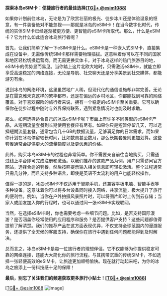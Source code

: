 **探索冰岛eSIM卡：便捷旅行者的最佳选择[[TG💪+ @esim1088](https://t.me/s/esim1088)]**

如果你计划前往冰岛，无论是为了欣赏壮丽的极光、徒步冰川还是体验温泉的惬意，有一件装备绝对不能忽视——那就是冰岛的eSIM卡！在当今数字化时代，传统的实体SIM卡已经逐渐被更方便、更智能的eSIM卡所取代。那么，什么是eSIM卡？它为什么如此适合冰岛旅行者呢？

首先，让我们简单了解一下eSIM卡是什么。eSIM卡是一种嵌入式SIM卡，直接集成在设备中，无需像传统SIM卡那样需要物理插拔。这意味着你可以在不同的国家和地区轻松切换运营商，而无需更换实体卡。对于冰岛这样的热门旅游目的地，eSIM卡的优势显而易见。当你踏上这片北欧大地时，只需激活eSIM卡，就能立即享受高速稳定的网络连接，无论是导航、社交聊天还是分享美景到社交媒体，都能游刃有余。

说到冰岛的网络环境，这里虽然地广人稀，但现代化的通信设施却非常完善。无论是在雷克雅未克这样的繁华都市，还是在偏远的乡村地区，你都能找到可靠的网络覆盖。对于喜欢探险的旅行者来说，拥有一个稳定的eSIM卡至关重要。它可以确保你在徒步过程中随时与外界保持联系，遇到紧急情况时也能及时求助。

那么，如何选择适合自己的冰岛eSIM卡呢？市面上有许多不同类型的eSIM卡产品，从短期流量套餐到长期使用套餐应有尽有。如果你只是短暂停留几天，可以选择短期流量套餐，通常包含几十GB的数据流量，足够满足你的日常需求。而如果你计划在冰岛停留较长时间，比如数周甚至数月，那么长期套餐则更加划算。这些套餐通常会提供更大的流量额度以及更优惠的价格。

此外，购买冰岛eSIM卡的过程也非常简单。你不需要亲自前往当地购买，只需通过线上平台即可完成注册和激活。以我们推荐的这款产品为例，用户只需访问官方网站，选择合适的套餐，然后按照提示输入相关信息即可轻松激活。整个过程通常只需几分钟，而且支持多种语言，即使是英语不太流利的用户也能轻松操作。

值得一提的是，冰岛eSIM卡不仅适用于智能手机，还兼容平板电脑、智能手表等多种设备。这意味着你可以将多台设备同时接入网络，共享流量，极大提升了旅行的便利性。例如，当你在户外拍摄风景照片时，可以将图片即时上传到云存储；当家人或朋友加入你的行程时，也可以通过同一张eSIM卡实现联网。

当然，在选择eSIM卡时，你也需要考虑一些细节问题。比如，是否支持国际漫游？是否涵盖你经常使用的应用程序和服务？是否提供客户支持？这些问题都值得提前了解清楚。我们的推荐产品在这方面表现优异，不仅支持全球范围内的漫游服务，还提供了全天候的客服支持，确保你在旅行中遇到任何问题都能得到及时解决。

总而言之，冰岛eSIM卡是每一位旅行者的理想伴侣。它不仅能够为你提供稳定可靠的网络连接，还能大大简化你的旅行流程。与其携带沉重的传统SIM卡，不如选择一张轻便高效的eSIM卡，让旅途更加顺畅愉快。现在就行动起来吧，为你的冰岛之旅添上一份科技感十足的保障！

**最后，别忘了关注我们的频道获取更多旅行小贴士！[[TG💪+ @esim1088](https://t.me/s/esim1088)]**

[[TG💪+ @esim1088](https://t.me/s/esim1088) ![Image](https://i.postimg.cc/4NQfJmqS/Snipaste-2025-05-13-00-14-12.png)]
